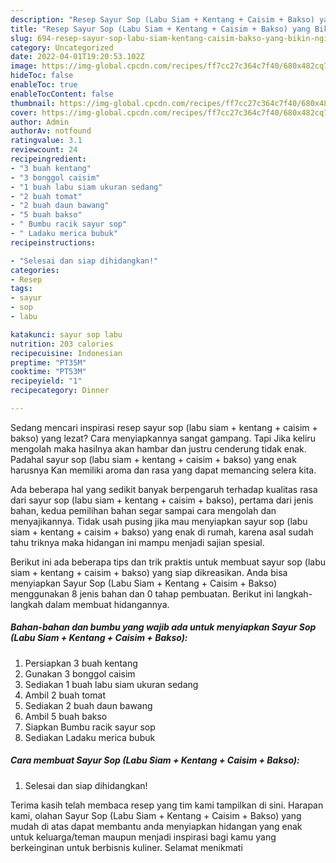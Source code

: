 ```yaml
---
description: "Resep Sayur Sop (Labu Siam + Kentang + Caisim + Bakso) yang Bikin Ngiler"
title: "Resep Sayur Sop (Labu Siam + Kentang + Caisim + Bakso) yang Bikin Ngiler"
slug: 694-resep-sayur-sop-labu-siam-kentang-caisim-bakso-yang-bikin-ngiler
category: Uncategorized
date: 2022-04-01T19:20:53.102Z
image: https://img-global.cpcdn.com/recipes/ff7cc27c364c7f40/680x482cq70/sayur-sop-labu-siam-kentang-caisim-bakso-foto-resep-utama.jpg
hideToc: false
enableToc: true
enableTocContent: false
thumbnail: https://img-global.cpcdn.com/recipes/ff7cc27c364c7f40/680x482cq70/sayur-sop-labu-siam-kentang-caisim-bakso-foto-resep-utama.jpg
cover: https://img-global.cpcdn.com/recipes/ff7cc27c364c7f40/680x482cq70/sayur-sop-labu-siam-kentang-caisim-bakso-foto-resep-utama.jpg
author: Admin
authorAv: notfound
ratingvalue: 3.1
reviewcount: 24
recipeingredient:
- "3 buah kentang"
- "3 bonggol caisim"
- "1 buah labu siam ukuran sedang"
- "2 buah tomat"
- "2 buah daun bawang"
- "5 buah bakso"
- " Bumbu racik sayur sop"
- " Ladaku merica bubuk"
recipeinstructions:

- "Selesai dan siap dihidangkan!"
categories:
- Resep
tags:
- sayur
- sop
- labu

katakunci: sayur sop labu 
nutrition: 203 calories
recipecuisine: Indonesian
preptime: "PT35M"
cooktime: "PT53M"
recipeyield: "1"
recipecategory: Dinner

---
```



Sedang mencari inspirasi resep sayur sop (labu siam + kentang + caisim + bakso) yang lezat? Cara menyiapkannya sangat gampang. Tapi Jika keliru mengolah maka hasilnya akan hambar dan justru cenderung tidak enak. Padahal sayur sop (labu siam + kentang + caisim + bakso) yang enak harusnya Kan memiliki aroma dan rasa yang dapat memancing selera kita.




Ada beberapa hal yang sedikit banyak berpengaruh terhadap kualitas rasa dari sayur sop (labu siam + kentang + caisim + bakso), pertama dari jenis bahan, kedua pemilihan bahan segar sampai cara mengolah dan menyajikannya. Tidak usah pusing jika mau menyiapkan sayur sop (labu siam + kentang + caisim + bakso) yang enak di rumah, karena asal sudah tahu triknya maka hidangan ini mampu menjadi sajian spesial.


Berikut ini ada beberapa tips dan trik praktis untuk membuat sayur sop (labu siam + kentang + caisim + bakso) yang siap dikreasikan. Anda bisa menyiapkan Sayur Sop (Labu Siam + Kentang + Caisim + Bakso) menggunakan 8 jenis bahan dan 0 tahap pembuatan. Berikut ini langkah-langkah dalam membuat hidangannya.

<!--inarticleads1-->

##### Bahan-bahan dan bumbu yang wajib ada untuk menyiapkan Sayur Sop (Labu Siam + Kentang + Caisim + Bakso):

1. Persiapkan 3 buah kentang
1. Gunakan 3 bonggol caisim
1. Sediakan 1 buah labu siam ukuran sedang
1. Ambil 2 buah tomat
1. Sediakan 2 buah daun bawang
1. Ambil 5 buah bakso
1. Siapkan  Bumbu racik sayur sop
1. Sediakan  Ladaku merica bubuk




<!--inarticleads2-->

##### Cara membuat Sayur Sop (Labu Siam + Kentang + Caisim + Bakso):


1. Selesai dan siap dihidangkan!



Terima kasih telah membaca resep yang tim kami tampilkan di sini. Harapan kami, olahan Sayur Sop (Labu Siam + Kentang + Caisim + Bakso) yang mudah di atas dapat membantu anda menyiapkan hidangan yang enak untuk keluarga/teman maupun menjadi inspirasi bagi kamu yang berkeinginan untuk berbisnis kuliner. Selamat menikmati

